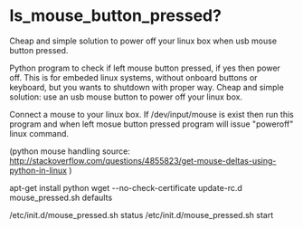# Is_mouse_button_pressed?
Cheap and simple solution to power off your linux box when usb mouse button pressed. 

Python program to check if left mouse button pressed, if yes then power off. 
This is for embeded linux systems, without onboard buttons or keyboard, but you wants to shutdown with proper way.
Cheap and simple solution: use an usb mouse button to power off your linux box.

Connect a mouse to your linux box. If /dev/input/mouse is exist then run this program and when left mosue button pressed program will issue "poweroff" linux command.

(python mouse handling source: http://stackoverflow.com/questions/4855823/get-mouse-deltas-using-python-in-linux )

apt-get install python
wget --no-check-certificate 
update-rc.d mouse_pressed.sh defaults

/etc/init.d/mouse_pressed.sh status
/etc/init.d/mouse_pressed.sh start

